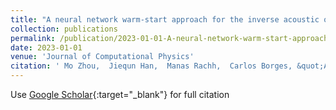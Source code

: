 ```yaml
---
title: "A neural network warm-start approach for the inverse acoustic obstacle scattering problem"
collection: publications
permalink: /publication/2023-01-01-A-neural-network-warm-start-approach-for-the-inverse-acoustic-obstacle-scattering-problem
date: 2023-01-01
venue: 'Journal of Computational Physics'
citation: ' Mo Zhou,  Jiequn Han,  Manas Rachh,  Carlos Borges, &quot;A neural network warm-start approach for the inverse acoustic obstacle scattering problem.&quot; Journal of Computational Physics, 2023.'
---
```

Use [Google Scholar](https://scholar.google.com/scholar?q=A+neural+network+warm+start+approach+for+the+inverse+acoustic+obstacle+scattering+problem){:target="_blank"} for full citation